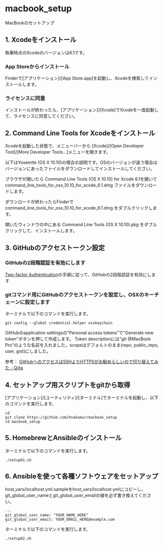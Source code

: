macbook_setup
=============

MacBookのセットアップ

## 1. Xcodeをインストール

執筆時点のXcodeのバージョンは6.1です。

### App Storeからインストール

Finderで[アプリケーション]/[App Store.app]を起動し、Xcodeを検索してインストールします。

### ライセンスに同意

インストールが終わったら、[アプリケーション]/[Xcode]でXcodeを一度起動して、ライセンスに同意してください。

## 2. Command Line Tools for Xcodeをインストール

Xcodeを起動した状態で、メニューバーから
[Xcode]/[Open Developer Tool]/[More Developer Tools...]メニューを開きます。

以下はYosemite (OS X 10.10)の場合の説明です。OSのバージョンが違う場合はバージョンにあったファイルをダウンロードしてインストールしてください。

ブラウザが開いたら
Command Line Tools (OS X 10.10) for Xcode 6.1を開いて
command_line_tools_for_osx_10.10_for_xcode_6.1.dmg
ファイルをダウンロードします。

ダウンロードが終わったらFinderで
command_line_tools_for_osx_10.10_for_xcode_6.1.dmg
をダブルクリックします。

開いたウィンドウの中にある
Command Line Tools (OS X 10.10).pkg
をダブルクリックして、インストールします。


## 3. GitHubのアクセストークン設定

### GitHubの2段階認証を有効にします

[Two-factor Authentication]( https://github.com/blog/1614-two-factor-authentication )の手順に従って、GitHubの2段階認証を有効にします

### gitコマンド用にGitHubのアクセストークンを設定し、OSXのキーチェーンに設定します

ターミナルで以下のコマンドを実行します。

```
git config --global credential.helper osxkeychain
```

GitHubのapplication settingsの"Personal access tokens"で"Generate new token"ボタンを押して作成します。
Token descriptionには"git @MacBook Pro"のような名前を入れました。scopeはデフォルトのまま(repo, public_repo, user, gist)にしました。

参考： [GitHubへのアクセスはSSHよりHTTPSがお勧めらしいので切り替えてみた - Qiita]( http://qiita.com/hnakamur/items/cb04882cc69f2d1a7367 )

## 4. セットアップ用スクリプトをgitから取得

[アプリケーション]/[ユーティリティ]/[ターミナル]でターミナルを起動し、以下のコマンドを実行します。

```
cd
git clone https://github.com/hnakamur/macbook_setup
cd macbook_setup
```

## 5. HomebrewとAnsibleのインストール

ターミナルで以下のコマンドを実行します。

```
./setup01.sh
```

## 6. Ansibleを使って各種ソフトウェアをセットアップ

host_vars/localhost.yml.sampleをhost_vars/localhost.ymlにコピーし、
git_global_user_nameとgit_global_user_emailの値を必ず書き換えてください。

```
---
git_global_user_name: "YOUR_NAME_HERE"
git_global_user_email: YOUR_EMAIL_HERE@example.com
```

ターミナルで以下のコマンドを実行します。

```
./setup02.sh
```
